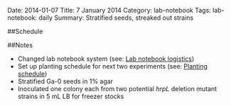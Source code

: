 Date: 2014-01-07
Title: 7 January 2014
Category: lab-notebook
Tags: lab-notebook: daily
Summary: Stratified seeds, streaked out strains

##Schedule

##Notes

* Changed lab notebook system (see: [Lab notebook logistics](lab-notebook-logistics.html))
* Set up planting schedule for next two experiments (see: [Planting schedule](planting-schedule.html))
* Stratified Ga-0 seeds in 1% agar
* Inoculated one colony each from two potential _hrpL_ deletion mutant strains in 5 mL LB for freezer stocks


